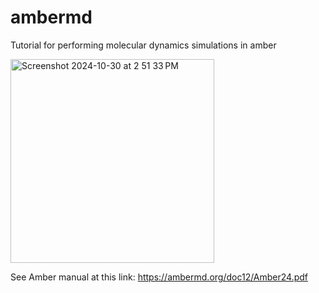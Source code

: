 # ambermd
Tutorial for performing molecular dynamics simulations in amber

<img width="326" alt="Screenshot 2024-10-30 at 2 51 33 PM" src="https://github.com/user-attachments/assets/74436583-466c-4d35-889e-9a76e167988f">

See Amber manual at this link: https://ambermd.org/doc12/Amber24.pdf
